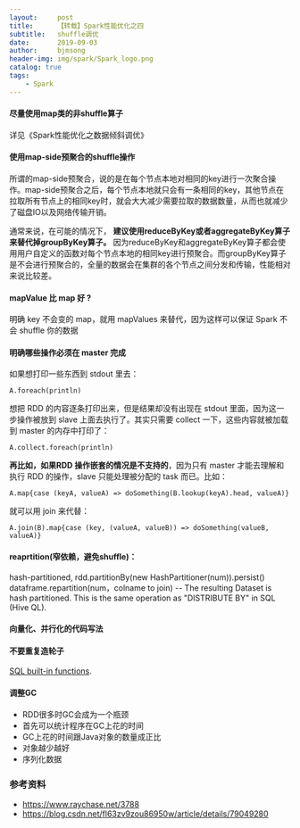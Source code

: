 ```yaml
---
layout:     post
title:      【转载】Spark性能优化之四
subtitle:   shuffle调优
date:       2019-09-03
author:     bjmsong
header-img: img/spark/Spark_logo.png
catalog: true
tags:
    - Spark
---
```



#### **尽量使用map类的非shuffle算子**

详见《Spark性能优化之数据倾斜调优》

#### 使用map-side预聚合的shuffle操作

所谓的map-side预聚合，说的是在每个节点本地对相同的key进行一次聚合操作。map-side预聚合之后，每个节点本地就只会有一条相同的key，其他节点在拉取所有节点上的相同key时，就会大大减少需要拉取的数据数量，从而也就减少了磁盘IO以及网络传输开销。

通常来说，在可能的情况下， **建议使用reduceByKey或者aggregateByKey算子来替代掉groupByKey算子。** 因为reduceByKey和aggregateByKey算子都会使用用户自定义的函数对每个节点本地的相同key进行预聚合。而groupByKey算子是不会进行预聚合的，全量的数据会在集群的各个节点之间分发和传输，性能相对来说比较差。

#### mapValue 比 map 好 ?

明确 key 不会变的 map，就用 mapValues 来替代，因为这样可以保证 Spark 不会 shuffle 你的数据

#### 明确哪些操作必须在 master 完成

如果想打印一些东西到 stdout 里去：
```
A.foreach(println)
```
想把 RDD 的内容逐条打印出来，但是结果却没有出现在 stdout 里面，因为这一步操作被放到 slave 上面去执行了。其实只需要 collect 一下，这些内容就被加载到 master 的内存中打印了：
```
A.collect.foreach(println)
```
**再比如，如果RDD 操作嵌套的情况是不支持的**，因为只有 master 才能去理解和执行 RDD 的操作，slave 只能处理被分配的 task 而已。比如：
```
A.map{case (keyA, valueA) => doSomething(B.lookup(keyA).head, valueA)}
```
就可以用 join 来代替：
```
A.join(B).map{case (key, (valueA, valueB)) => doSomething(valueB, valueA)}
```

#### reaprtition(窄依赖，避免shuffle)： 
hash-partitioned, rdd.partitionBy(new HashPartitioner(num)).persist()
dataframe.repartition(num，colname to join) -- The resulting Dataset is hash partitioned. This is the same operation as   "DISTRIBUTE BY" in SQL (Hive QL). 

#### 向量化、并行化的代码写法
#### 不要重复造轮子
[SQL built-in functions](http://spark.apache.org/docs/latest/api/sql/index.html).
#### 调整GC
- RDD很多时GC会成为一个瓶颈
- 首先可以统计程序在GC上花的时间
- GC上花的时间跟Java对象的数量成正比
- 对象越少越好
- 序列化数据

### 参考资料
- https://www.raychase.net/3788
- https://blog.csdn.net/fl63zv9zou86950w/article/details/79049280
